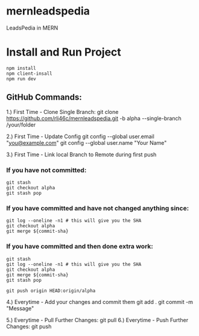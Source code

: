 # mernleadspedia
LeadsPedia in MERN

# Install and Run Project
    npm install
    npm client-insall
    npm run dev

## GitHub Commands:
1.) First Time - Clone Single Branch: 
    <!-- directory address [/your/folder] is optional -->
    git clone https://github.com/rli46c/mernleadspedia.git -b alpha --single-branch /your/folder

2.) First Time - Update Config
    <!-- Add [--global] only if you want the same config for all repositories. -->
    git config --global user.email "you@example.com"
    git config --global user.name "Your Name"
    
3.) First Time - Link local Branch to Remote during first push
    <!-- Here "origin" is local branch name and "alpha" is remote branch name -->
### If you have not committed:
    git stash
    git checkout alpha
    git stash pop

### If you have committed and have not changed anything since:
    git log --oneline -n1 # this will give you the SHA
    git checkout alpha
    git merge ${commit-sha}

### If you have committed and then done extra work:
    git stash
    git log --oneline -n1 # this will give you the SHA
    git checkout alpha
    git merge ${commit-sha}
    git stash pop

    git push origin HEAD:origin/alpha    

4.) Everytime - Add your changes and commit them
    <!-- Here . or all can be used to add all files. You can also add specific files/folders -->
    git add .
    git commit -m "Message"

5.) Everytime - Pull Further Changes: git pull
6.) Everytime - Push Further Changes: git push
